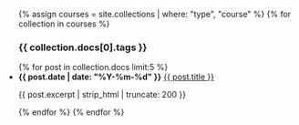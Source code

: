 <ul class="postlist">
  {% assign courses = site.collections | where: "type", "course" %}
  {% for collection in courses %}
  <h3>{{ collection.docs[0].tags }}</h3>
  {% for post in collection.docs limit:5 %}
    <li>
      <b>{{ post.date | date: "%Y-%m-%d" }}</b>
      <a href="{{ post.url }}">{{ post.title }}</a>
      <p>{{ post.excerpt | strip_html | truncate: 200 }}</p>
    </li>
  {% endfor %}
  {% endfor %}
</ul>

